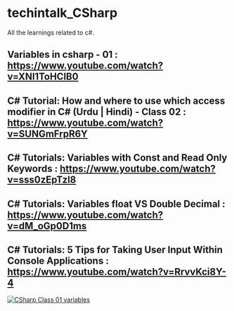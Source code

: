 # techintalk_CSharp
All the learnings related to c#.

## Variables in csharp - 01 : https://www.youtube.com/watch?v=XNI1ToHClB0
## C# Tutorial: How and where to use which access modifier in C# (Urdu | Hindi) - Class 02 : https://www.youtube.com/watch?v=SUNGmFrpR6Y
## C# Tutorials: Variables with Const and Read Only Keywords : https://www.youtube.com/watch?v=sss0zEpTzl8
## C# Tutorials: Variables float VS Double Decimal : https://www.youtube.com/watch?v=dM_oGp0D1ms
## C# Tutorials: 5 Tips for Taking User Input Within Console Applications : https://www.youtube.com/watch?v=RrvvKci8Y-4

[![CSharp Class 01 variables](https://img.youtube.com/vi/XNI1ToHClB0/0.jpg)](https://www.youtube.com/watch?v=XNI1ToHClB0)

